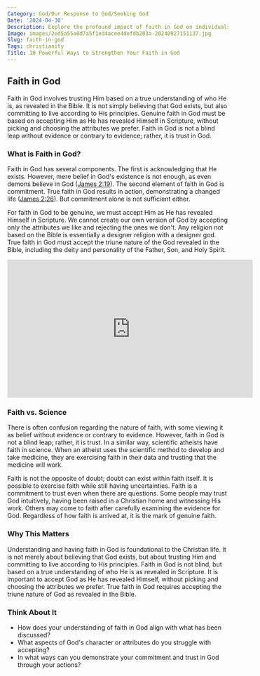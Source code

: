 ```yaml
---
Category: God/Our Response to God/Seeking God
Date: '2024-04-30'
Description: Explore the profound impact of faith in God on individuals' lives and how it shapes their beliefs, values, and sense of purpose. Understand the significance of faith in navigating life's challenges and finding solace in a higher power.
Image: images/2ed5a55a0d7a5f1ed4acee4defdb203a-20240927151137.jpg
Slug: faith-in-god
Tags: christianity
Title: 10 Powerful Ways to Strengthen Your Faith in God
---
```


## Faith in God

Faith in God involves trusting Him based on a true understanding of who He is, as revealed in the Bible. It is not simply believing that God exists, but also committing to live according to His principles. Genuine faith in God must be based on accepting Him as He has revealed Himself in Scripture, without picking and choosing the attributes we prefer. Faith in God is not a blind leap without evidence or contrary to evidence; rather, it is trust in God.

### What is Faith in God?

Faith in God has several components. The first is acknowledging that He exists. However, mere belief in God's existence is not enough, as even demons believe in God ([James 2:19](https://www.bibleref.com/James/2/James-2-19.html)). The second element of faith in God is commitment. True faith in God results in action, demonstrating a changed life ([James 2:26](https://www.bibleref.com/James/2/James-2-26.html)). But commitment alone is not sufficient either.

For faith in God to be genuine, we must accept Him as He has revealed Himself in Scripture. We cannot create our own version of God by accepting only the attributes we like and rejecting the ones we don't. Any religion not based on the Bible is essentially a designer religion with a designer god. True faith in God must accept the triune nature of the God revealed in the Bible, including the deity and personality of the Father, Son, and Holy Spirit.


<iframe width="560" height="315" src="https://www.youtube.com/embed/j3zuVzUs0PI" frameborder="0" allow="autoplay; encrypted-media" allowfullscreen></iframe>


### Faith vs. Science

There is often confusion regarding the nature of faith, with some viewing it as belief without evidence or contrary to evidence. However, faith in God is not a blind leap; rather, it is trust. In a similar way, scientific atheists have faith in science. When an atheist uses the scientific method to develop and take medicine, they are exercising faith in their data and trusting that the medicine will work.

Faith is not the opposite of doubt; doubt can exist within faith itself. It is possible to exercise faith while still having uncertainties. Faith is a commitment to trust even when there are questions. Some people may trust God intuitively, having been raised in a Christian home and witnessing His work. Others may come to faith after carefully examining the evidence for God. Regardless of how faith is arrived at, it is the mark of genuine faith.

### Why This Matters

Understanding and having faith in God is foundational to the Christian life. It is not merely about believing that God exists, but about trusting Him and committing to live according to His principles. Faith in God is not blind, but based on a true understanding of who He is as revealed in Scripture. It is important to accept God as He has revealed Himself, without picking and choosing the attributes we prefer. True faith in God requires accepting the triune nature of God as revealed in the Bible.

### Think About It

- How does your understanding of faith in God align with what has been discussed?
- What aspects of God's character or attributes do you struggle with accepting?
- In what ways can you demonstrate your commitment and trust in God through your actions?